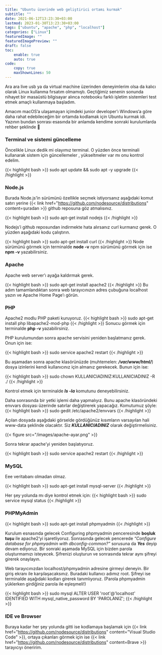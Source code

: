 ```yaml
---
title: "Ubuntu üzerinde web geliştirici ortamı kurmak"
subtitle: ""
date: 2021-06-12T13:23:30+03:00
lastmod: 2023-01-30T13:23:30+03:00
tags: ["ubuntu", "apache", "php", "localhost"]
categories: ["Linux"]
featuredImage: ""
featuredImagePreview: ""
draft: false
toc:
    enable: true
    auto: true
code:
    copy: true
    maxShownLines: 50
---
```


Ara ara live usb ya da virtual machine üzerinden deneyimlerim olsa da kalıcı olarak Linux kullanma fırsatım olmamıştı.
Geçtiğimiz senenin sonunda nihayet bir masaüstü bilgisayar alınca notebooku farklı işletim sistemleri test etmek amaçlı kullanmaya başladım.

Amacım macOS’a ulaşamayan içimdeki junior developer’ı Windows‘a göre daha rahat edebileceğim bir ortamda kodlamak için Ubuntu kurmak idi.
Yazının bundan sonrası esasında bir anlamda kendime sonraki kurulumlarda rehber şeklinde 🙂
<!--more-->

### Terminal ve sistemi güncelleme
Öncelikle Linux dedik mi olayımız terminal. O yüzden önce terminali kullanarak sistem için güncellemeler , yükseltmeler var mı onu kontrol edelim.

{{< highlight bash >}}
sudo apt update && sudo apt -y upgrade
{{< /highlight >}}

### Node.js

Burada Node.js’in sürümünü özellikle seçmek istiyorsanız aşağıdaki komut satırı yerine {{< link href="https://github.com/nodesource/distributions" content=şuradan >}} github reposuna göz atmalısınız.

{{< highlight bash >}}
sudo apt-get install nodejs
{{< /highlight >}}

Nodejs’i github reposundan indirmekte hata alırsanız curl kurmanız gerek. O yüzden aşağıdaki kodu çalıştırın.

{{< highlight bash >}}
sudo apt-get install curl
{{< /highlight >}}
Node sürümünü görmek için terminalde **node -v** npm sürümünü görmek için ise **npm -v** yazabilirsiniz.

### Apache

Apache web server’ı ayağa kaldırmak gerek.

{{< highlight bash >}}
sudo apt-get install apache2
{{< /highlight >}}
Bu adım tamamlandıktan sonra web tarayıcınızın adres çubuğuna localhost yazın ve Apache Home Page’ı görün.

### PHP
Apache2 modlu PHP paketi kuruyoruz.
{{< highlight bash >}}
sudo apt-get install php libapache2-mod-php
{{< /highlight >}}
Sonucu görmek için terminalde **php -v** yazabilirsiniz.

PHP kurulumundan sonra apache servisini yeniden başlatmanız gerek. Onun için ise:

{{< highlight bash >}}
sudo service apache2 restart
{{< /highlight >}}

Bu aşamadan sonra apache klasörünüzde (muhtemelen: ***/var/www/html/***) dosya izinlerini kendi kullanıcınız için almanız gerekecek. Bunun için ise:

{{< highlight bash >}}
sudo chown KULLANICIADINIZ:KULLANICIADINIZ -R ./
{{< /highlight >}}

Kontrol etmek için terminalde ***ls -la*** komutunu deneyebilirsiniz.

Daha sonrasında bir yetki işlemi daha yapmalıyız. Bunu apache klasöründeki envvars dosyası üzerinde satırlar değiştirerek yapacağız. Komutumuz şöyle:
{{< highlight bash >}}
sudo gedit /etc/apache2/envvars
{{< /highlight >}}

Açılan dosyada aşağıdaki görselde gördüğünüz kısımların varsayılan hali www-data şeklinde olacaktır. Siz ***KULLANICIADINIZ*** olarak değiştirmelisiniz.

{{< figure src="/images/apache-ayar.png" >}}

Sonra tekrar apache’yi yeniden başlatıyoruz.

{{< highlight bash >}}
sudo service apache2 restart
{{< /highlight >}}

### MySQL

Eee veritabanı olmadan olmaz.

{{< highlight bash >}}
sudo apt-get install mysql-server
{{< /highlight >}}

Her şey yolunda mı diye kontrol etmek için:
{{< highlight bash >}}
sudo service mysql status
{{< /highlight >}}

### PHPMyAdmin

{{< highlight bash >}}
sudo apt-get install phpmyadmin
{{< /highlight >}}

Kurulum esnasında gelecek Configuring phpmyadmin penceresinde **boşluk tuşu** ile apache2‘yi işaretliyoruz.
Sonrasında gelecek pencerede *“Configure database for phpmyadmin with dbconfig-common?”* sorusuna da ***Yes*** deyip devam ediyoruz.
Bir sonraki aşamada MySQL için bizden parola oluşturmamızı isteyecek. Şifrenizi oluşturun ve sonrasında tekrar aynı şifreyi girerek onaylayın.

Web tarayıcınızdan localhost/phpmyadmin adresine girmeyi deneyin. Bir giriş ekranı ile karşılaşacaksınız. Buradaki kullanıcı adımız root.
Şifreyi ise terminalde aşağıdaki kodları girerek tanımlıyoruz. (Parola phpmyadmin yüklerken girdiğiniz parola ile eşleşmeli!)

{{< highlight bash >}}
sudo mysql
ALTER USER 'root'@'localhost' IDENTIFIED WITH mysql_native_password BY 'PAROLANIZ';
{{< /highlight >}}

### IDE ve Browser

Buraya kadar her şey yolunda gitti ise kodlamaya başlamak için {{< link href="https://github.com/nodesource/distributions" content="Visual Studio Code" >}},
ortaya çıkanları görmek için ise {{< link href="https://github.com/nodesource/distributions" content=Brave >}} tarayıcıyı öneririm.


